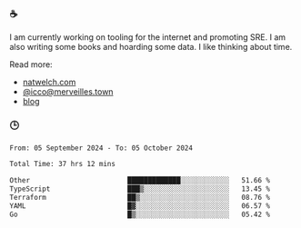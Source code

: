 ### ☕

I am currently working on tooling for the internet and promoting SRE. I am also writing some books and hoarding some data. I like thinking about time. 

Read more:

 - [natwelch.com](https://natwelch.com)
 - [@icco@merveilles.town](https://merveilles.town/@icco)
 - [blog](https://writing.natwelch.com)

### 🕒

<!--START_SECTION:waka-->

```txt
From: 05 September 2024 - To: 05 October 2024

Total Time: 37 hrs 12 mins

Other                        █████████████░░░░░░░░░░░░   51.66 %
TypeScript                   ███▒░░░░░░░░░░░░░░░░░░░░░   13.45 %
Terraform                    ██▒░░░░░░░░░░░░░░░░░░░░░░   08.76 %
YAML                         █▓░░░░░░░░░░░░░░░░░░░░░░░   06.57 %
Go                           █▒░░░░░░░░░░░░░░░░░░░░░░░   05.42 %
```

<!--END_SECTION:waka-->
